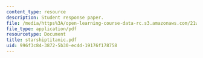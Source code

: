 ```yaml
---
content_type: resource
description: Student response paper.
file: /media/https%3A/open-learning-course-data-rc.s3.amazonaws.com/21w-765j-interactive-and-non-linear-narrative-theory-and-practice-spring-2004/996f3c8438725b30ec4d19176f178758_starshiptitanic.pdf
file_type: application/pdf
resourcetype: Document
title: starshiptitanic.pdf
uid: 996f3c84-3872-5b30-ec4d-19176f178758
---
```

